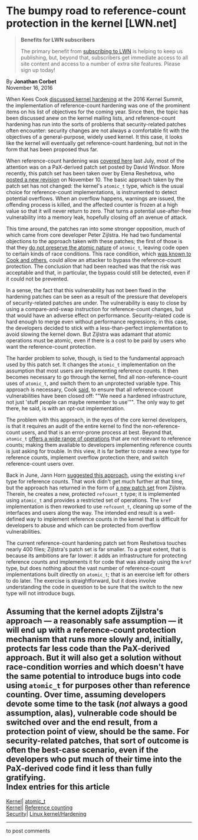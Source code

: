 # The bumpy road to reference-count protection in the kernel [LWN.net]

> **Benefits for LWN subscribers**
> 
> The primary benefit from [subscribing to LWN](/Promo/nst-nag5/subscribe) is helping to keep us publishing, but, beyond that, subscribers get immediate access to all site content and access to a number of extra site features. Please sign up today! 

By **Jonathan Corbet**  
November 16, 2016 

When Kees Cook [discussed kernel hardening](/Articles/705262/) at the 2016 Kernel Summit, the implementation of reference-count hardening was one of the prominent items on his list of objectives for the coming year. Since then, the topic has been discussed anew on the kernel mailing lists, and reference-count hardening has run into the sorts of problems that security-related patches often encounter: security changes are not always a comfortable fit with the objectives of a general-purpose, widely used kernel. It this case, it looks like the kernel will eventually get reference-count hardening, but not in the form that has been proposed thus far. 

When reference-count hardening was [covered here](/Articles/693038/) last July, most of the attention was on a PaX-derived patch set posted by David Windsor. More recently, this patch set has been taken over by Elena Reshetova, who [posted a new revision](/Articles/706502/) on November 10. The basic approach taken by the patch set has not changed: the kernel's `atomic_t` type, which is the usual choice for reference-count implementations, is instrumented to detect potential overflows. When an overflow happens, warnings are issued, the offending process is killed, and the affected counter is frozen at a high value so that it will never return to zero. That turns a potential use-after-free vulnerability into a memory leak, hopefully closing off an avenue of attack. 

This time around, the patches ran into some stronger opposition, much of which came from core developer Peter Zijlstra. He had two fundamental objections to the approach taken with these patches; the first of those is that they [do not preserve the atomic nature](/Articles/706506/) of `atomic_t`, leaving code open to certain kinds of race conditions. This race condition, which [was known to Cook and others](/Articles/706512/), could allow an attacker to bypass the reference-count protection. The conclusion that had been reached was that the risk was acceptable and that, in particular, the bypass could still be detected, even if it could not be prevented. 

In a sense, the fact that this vulnerability has not been fixed in the hardening patches can be seen as a result of the pressure that developers of security-related patches are under. The vulnerability is easy to close by using a compare-and-swap instruction for reference-count changes, but that would have an adverse effect on performance. Security-related code is hard enough to merge even without performance regressions; in this case, the developers decided to stick with a less-than-perfect implementation to avoid slowing the kernel down. But Zijlstra was adamant that atomic operations must be atomic, even if there is a cost to be paid by users who want the reference-count protection. 

The harder problem to solve, though, is tied to the fundamental approach used by this patch set. It changes the `atomic_t` implementation on the assumption that most users are implementing reference counts. It then becomes necessary to go through the kernel, find all non-reference-count uses of `atomic_t`, and switch them to an unprotected variable type. This approach is necessary, Cook [said](/Articles/706508/), to ensure that all reference-count vulnerabilities have been closed off: ""We need a hardened infrastructure, not just 'stuff people can maybe remember to use'"". The only way to get there, he said, is with an opt-out implementation. 

The problem with this approach, in the eyes of the core kernel developers, is that it requires an audit of the entire kernel to find the non-reference-count users, and that is an error-prone process at best. Beyond that, `atomic_t` [offers a wide range of operations](/Articles/706509/) that are not relevant to reference counts; making them available to developers implementing reference counts is just asking for trouble. In this view, it is far better to create a new type for reference counts, implement overflow protection there, and switch reference-count users over. 

Back in June, Jann Horn [suggested this approach](/Articles/692695/), using the existing `kref` type for reference counts. That work didn't get much further at that time, but the approach has returned in the form of [a new patch set](/Articles/706483/) from Zijlstra. Therein, he creates a new, protected `refcount_t` type; it is implemented using `atomic_t` and provides a restricted set of operations. The `kref` implementation is then reworked to use `refcount_t`, cleaning up some of the interfaces and users along the way. The intended end result is a well-defined way to implement reference counts in the kernel that is difficult for developers to abuse and which can be protected from overflow vulnerabilities. 

The current reference-count hardening patch set from Reshetova touches nearly 400 files; Zijlstra's patch set is far smaller. To a great extent, that is because its ambitions are far lower: it adds an infrastructure for protecting reference counts and implements it for code that was already using the `kref` type, but does nothing about the vast number of reference-count implementations built directly on `atomic_t`; that is an exercise left for others to do later. The exercise is straightforward, but it does involve understanding the code in question to be sure that the switch to the new type will not introduce bugs. 

Assuming that the kernel adopts Zijlstra's approach — a reasonably safe assumption — it will end up with a reference-count protection mechanism that runs more slowly and, initially, protects far less code than the PaX-derived approach. But it will also get a solution without race-condition worries and which doesn't have the same potential to introduce bugs into code using `atomic_t` for purposes other than reference counting. Over time, assuming developers devote some time to the task (_not_ always a good assumption, alas), vulnerable code should be switched over and the end result, from a protection point of view, should be the same. For security-related patches, that sort of outcome is often the best-case scenario, even if the developers who put much of their time into the PaX-derived code find it less than fully gratifying.  
Index entries for this article  
---  
[Kernel](/Kernel/Index)| [atomic_t](/Kernel/Index#atomic_t)  
[Kernel](/Kernel/Index)| [Reference counting](/Kernel/Index#Reference_counting)  
[Security](/Security/Index/)| [Linux kernel/Hardening](/Security/Index/#Linux_kernel-Hardening)  
  


* * *

to post comments 
